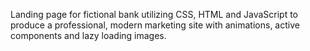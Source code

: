 Landing page for fictional bank utilizing CSS, HTML and JavaScript to produce a professional, modern marketing site with animations, active components and lazy loading images.
